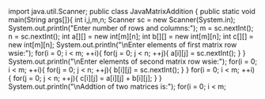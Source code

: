 import java.util.Scanner;   public class JavaMatrixAddition { public static void main(String args[]){ int i,j,m,n; Scanner sc = new Scanner(System.in); System.out.println("Enter number of rows and columns:"); m = sc.nextInt(); n = sc.nextInt(); int a[][] = new int[m][n]; int b[][] = new int[m][n]; int c[][] = new int[m][n];  System.out.println("\nEnter elements of first matrix row wsie:"); for(i = 0; i &lt; m; ++i){ for(j = 0; j &lt; n; ++j){ a[i][j] = sc.nextInt(); } }  System.out.println("\nEnter elements of second matrix row wsie:"); for(i = 0; i &lt; m; ++i){ for(j = 0; j &lt; n; ++j){ b[i][j] = sc.nextInt(); } }  for(i = 0; i &lt; m; ++i){ for(j = 0; j &lt; n; ++j){ c[i][j] = a[i][j] + b[i][j]; } }  System.out.println("\nAddtion of two matrices is:"); for(i = 0; i &lt; m;
